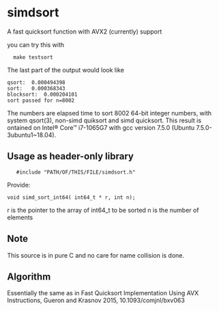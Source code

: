 # simdsort

A fast quicksort function with AVX2 (currently) support

you can try this with

```
  make testsort
```
The last part of the  output would look like
```
qsort:  0.000494398
sort:   0.000368343
blocksort:  0.000204101
sort passed for n=8002
```
The numbers are elapsed time to sort 8002 64-bit integer numbers,
with system qsort(3), non-simd quiksort and simd quicksort.
This result is ontained  on Intel® Core™ i7-1065G7 with gcc version
7.5.0 (Ubuntu 7.5.0-3ubuntu1~18.04).  



## Usage as header-only library

```
   #include "PATH/OF/THIS/FILE/simdsort.h"
```



Provide:
```
void simd_sort_int64( int64_t * r, int n);
```


r is the pointer to the array of int64_t to be sorted
n is the number of elements

## Note

This source is in pure C and no care for name collision is done.

## Algorithm

Essentially the same as in
Fast Quicksort Implementation Using AVX Instructions,
Gueron and  Krasnov 2015, 
10.1093/comjnl/bxv063
